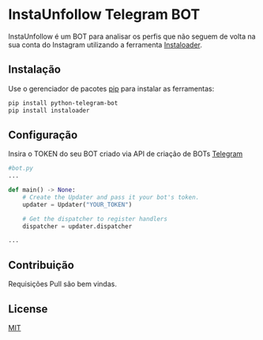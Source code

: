 # InstaUnfollow Telegram BOT

InstaUnfollow é um BOT para analisar os perfis que não seguem de volta na sua conta do Instagram utilizando a ferramenta [Instaloader](https://github.com/instaloader/instaloader).

## Instalação

Use o gerenciador de pacotes [pip](https://pip.pypa.io/en/stable/) para instalar as ferramentas:

```bash
pip install python-telegram-bot
pip install instaloader
```

## Configuração

Insira o TOKEN do seu BOT criado via API de criação de BOTs [Telegram](https://core.telegram.org/bots/api)
```python
#bot.py
...

def main() -> None:
    # Create the Updater and pass it your bot's token.
    updater = Updater("YOUR_TOKEN")

    # Get the dispatcher to register handlers
    dispatcher = updater.dispatcher

...
```

## Contribuição
Requisições Pull são bem vindas.

## License
[MIT](https://choosealicense.com/licenses/mit/)
